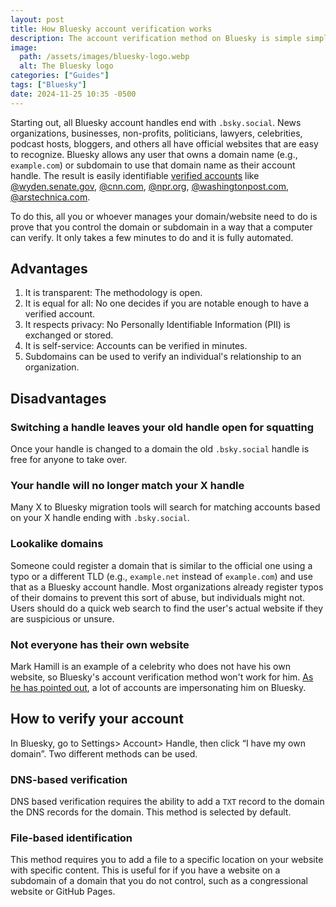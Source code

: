 ```yaml
---
layout: post
title: How Bluesky account verification works
description: The account verification method on Bluesky is simple simple and transparent – but it comes with some major drawbacks
image:
  path: /assets/images/bluesky-logo.webp
  alt: The Bluesky logo
categories: ["Guides"]
tags: ["Bluesky"]
date: 2024-11-25 10:35 -0500
---
```


Starting out, all Bluesky account handles end with `.bsky.social`. News organizations, businesses, non-profits, politicians, lawyers, celebrities, podcast hosts, bloggers, and others all have official websites that are easy to recognize. Bluesky allows any user that owns a domain name (e.g., `example.com`) or subdomain to use that domain name as their account handle. The result is easily identifiable [verified accounts](https://bsky.social/about/blog/4-28-2023-domain-handle-tutorial) like [@wyden.senate.gov](https://bsky.app/profile/wyden.senate.gov), [@cnn.com](https://bsky.app/profile/cn.com), [@npr.org](https://bsky.app/profile/npr.org), [@washingtonpost.com](https://bsky.app/profile/washingtonpost.com), [@arstechnica.com](https://bsky.app/profile/arstechnicia.com).

To do this, all you or whoever manages your domain/website need to do is prove that you control the domain or subdomain in a way that a computer can verify. It only takes a few minutes to do and it is fully automated.

## Advantages

1. It is transparent: The methodology is open.
2. It is equal for all: No one decides if you are notable enough to have a verified account.
3. It respects privacy: No Personally Identifiable Information (PII) is exchanged or stored.
4. It is self-service: Accounts can be verified in minutes.
5. Subdomains can be used to verify an individual's relationship to an organization.

## Disadvantages

### Switching a handle leaves your old handle open for squatting

Once your handle is changed to a domain the old `.bsky.social` handle is free for anyone to take over.

### Your handle will no longer match your X handle

Many X to Bluesky migration tools will search for matching accounts based on your X handle ending with `.bsky.social`.

### Lookalike domains

Someone could register a domain that is similar to the official one using a typo or a different TLD (e.g., `example.net` instead of `example.com`) and use that as a Bluesky account handle. Most organizations already register typos of their domains to prevent this sort of abuse, but individuals might not. Users should do a quick web search to find the user's actual website if they are suspicious or unsure.

### Not everyone has their own website

Mark Hamill is an example of a celebrity who does not have his own website, so Bluesky's account verification method won't work for him. [As he has pointed out](https://bsky.app/profile/markhamillofficial.bsky.social/post/3lbpyd7qbkc2z), a lot of accounts are impersonating him on Bluesky.

## How to verify your account

In Bluesky, go to Settings> Account> Handle, then click “I have my own domain”. Two different methods can be used.

### DNS-based verification

DNS based verification requires the ability to add a `TXT` record to the domain the DNS records for the domain. This method is selected by default.

### File-based identification

This method requires you to add a file to a specific location on your website with specific content. This is useful for if you have a website on a subdomain of a domain that you do not control, such as a congressional website or GitHub Pages.
